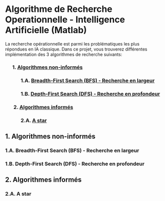 # Algorithme de Recherche Operationnelle - Intelligence Artificielle (Matlab)

La recherche opérationnelle est parmi les problématiques les plus répondues en IA classique. Dans ce projet, vous trouverez différentes implémentation des 3 algorithmes de recherche suivants: 

### &nbsp;&nbsp;&nbsp;&nbsp;&nbsp;&nbsp;1. [Algorithmes non-informés]()
### &nbsp;&nbsp;&nbsp;&nbsp;&nbsp;&nbsp;&nbsp;&nbsp;&nbsp;&nbsp;&nbsp;&nbsp; 1.A. [Breadth-First Search (BFS) - Recherche en largeur]()
### &nbsp;&nbsp;&nbsp;&nbsp;&nbsp;&nbsp;&nbsp;&nbsp;&nbsp;&nbsp;&nbsp;&nbsp; 1.B. [Depth-First Search (DFS) - Recherche en profondeur]()
### &nbsp;&nbsp;&nbsp;&nbsp;&nbsp;&nbsp; 2. [Algorithmes informés]()
### &nbsp;&nbsp;&nbsp;&nbsp;&nbsp;&nbsp;&nbsp;&nbsp;&nbsp;&nbsp;&nbsp;&nbsp; 2.A. [A star]()

## 1. Algorithmes non-informés

### 1.A. Breadth-First Search (BFS) - Recherche en largeur

### 1.B. Depth-First Search (DFS) - Recherche en profondeur

## 2. Algorithmes informés 

### 2.A. A star

